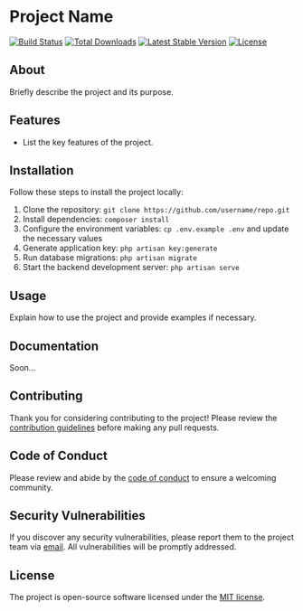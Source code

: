 # Project Name

[![Build Status](https://github.com/username/repo/workflows/CI/badge.svg)](https://github.com/username/repo/actions)
[![Total Downloads](https://img.shields.io/packagist/dt/username/repo)](https://packagist.org/packages/username/repo)
[![Latest Stable Version](https://img.shields.io/packagist/v/username/repo)](https://packagist.org/packages/username/repo)
[![License](https://img.shields.io/packagist/l/username/repo)](https://opensource.org/licenses/MIT)

## About

Briefly describe the project and its purpose.

## Features

- List the key features of the project.

## Installation

Follow these steps to install the project locally:

1. Clone the repository: `git clone https://github.com/username/repo.git`
2. Install dependencies: `composer install`
3. Configure the environment variables: `cp .env.example .env` and update the necessary values
4. Generate application key: `php artisan key:generate`
5. Run database migrations: `php artisan migrate`
6. Start the backend development server: `php artisan serve`

## Usage

Explain how to use the project and provide examples if necessary.

## Documentation

Soon...

## Contributing

Thank you for considering contributing to the project! Please review the [contribution guidelines](CONTRIBUTING.md) before making any pull requests.

## Code of Conduct

Please review and abide by the [code of conduct](CODE_OF_CONDUCT.md) to ensure a welcoming community.

## Security Vulnerabilities

If you discover any security vulnerabilities, please report them to the project team via [email](mailto:rabiiababsa10@gmail.com). All vulnerabilities will be promptly addressed.

## License

The project is open-source software licensed under the [MIT license](LICENSE).
